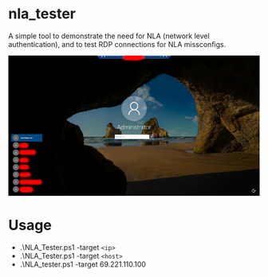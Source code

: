 # nla_tester
A simple tool to demonstrate the need for NLA (network level authentication), and to test RDP connections for NLA missconfigs. 

![alt text](https://github.com/ArronJablonowski/nla_tester/blob/main/NLA_smaller.png?raw=true)

Usage
=====
* .\NLA_Tester.ps1 -target `<ip>`
* .\NLA_Tester.ps1 -target `<host>`
* .\NLA_tester.ps1 -target 69.221.110.100
